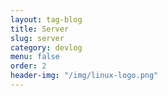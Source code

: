 ```yaml
---
layout: tag-blog
title: Server
slug: server
category: devlog
menu: false
order: 2
header-img: "/img/linux-logo.png"
---
```

